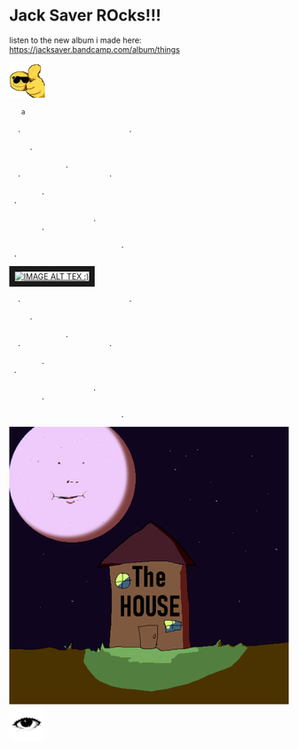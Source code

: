 # Jack Saver ROcks!!!

listen to the new album i made here:
https://jacksaver.bandcamp.com/album/things

![alt text](https://github.com/JackSaver/jacksaver.github.io/blob/main/thubs1.png "thunbs up!!")

   
   
   
       a
     
      .                           .
       
         .

                  .
      .                      .
      
            . 
     .       
            
                         .
            . 
            
                                .
     .
     
<a href="http://www.youtube.com/watch?feature=player_embedded&v=RNA3jyV6PGQ
" target="_blank"><img src="http://img.youtube.com/vi/RNA3jyV6PGQ/0.jpg" 
alt="IMAGE ALT TEX :)" width="240" height="180" border="10" /></a>

      
      .                           .
       
         .

                  .
      .                      .
      
            . 
     .       
            
                         .
            . 
            
                                .
  
  
       
![alt text](https://github.com/JackSaver/jacksaver.github.io/blob/main/Untitled.png "the house!")
![alt text](https://github.com/JackSaver/jacksaver.github.io/blob/main/eyeb.png ".")
